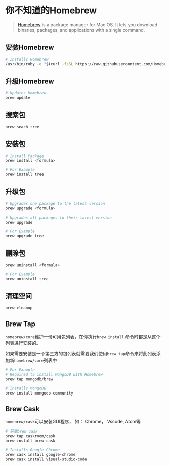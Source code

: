 # 你不知道的Homebrew

> [Homebrew](https://brew.sh/) is a package manager for Mac OS. It lets you download binaries, packages, and applications with a single command.

## 安装Homebrew

```sh
# Installs Homebrew
/usr/bin/ruby -e "$(curl -fsSL https://raw.githubusercontent.com/Homebrew/install/master/install)"
```

## 升级Homebrew

```sh
# Updates Homebrew
brew update
```

## 搜索包

```sh
brew seach tree
```

## 安装包

```sh
# Install Package
brew install <formula>

# For Example
brew install tree
```

## 升级包

```sh
# Upgrades one package to the latest version
brew upgrade <formula>

# Upgrades all packages to their latest version
brew upgrade

# For Example
brew upgrade tree
```

## 删除包

```sh
brew uninstall <formula>

# For Example
brew uninstall tree
```

## 清理空间

```sh
brew cleanup
```

## Brew Tap

`homebrew/core`维护一份可用包列表，在你执行`brew install` 命令时都是从这个列表进行安装的。

如果需要安装是一个第三方的包列表就需要我们使用`brew tap`命令来将此列表添加新`homebrew/core`列表中

```sh
# For Example
# Required to install MongoDB with Homebrew
brew tap mongodb/brew

# Installs MongoDB
brew install mongodb-community
```

## Brew Cask

`homebrew/cask`可以安装GUI程序， 如： Chrome， Vscode, Atom等

```sh
# 获取brew cask
brew tap caskroom/cask
brew install brew-cask

# Installs Google Chrome
brew cask install google-chrome
brew cask install visual-studio-code
```